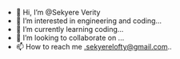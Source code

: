 - 👋 Hi, I’m @Sekyere Verity
- 👀 I’m interested in engineering and coding...
- 🌱 I’m currently learning coding...
- 💞️ I’m looking to collaborate on  ...
- 📫 How to reach me .sekyerelofty@gmail.com..

<!---
Sekyereloftyy/Sekyereloftyy is a ✨ special ✨ repository because its `README.md` (this file) appears on your GitHub profile.
You can click the Preview link to take a look at your changes.
--->
